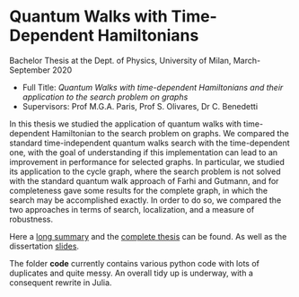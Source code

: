 # Quantum Walks with Time-Dependent Hamiltonians
Bachelor Thesis at the Dept. of Physics, University of Milan, March-September 2020 
- Full Title: *Quantum Walks with time-dependent Hamiltonians and their application to the search problem on graphs*
- Supervisors: Prof M.G.A. Paris,  Prof S. Olivares, Dr C. Benedetti 


In this thesis we studied the application of quantum walks with time-dependent Hamiltonian to the search problem on graphs. We compared the standard time-independent quantum walks search with the time-dependent one, with the goal of understanding if this implementation can lead to an improvement in performance for selected graphs. In particular, we studied its application to the cycle graph, where the search problem is not solved with the standard quantum walk approach of Farhi and Gutmann, and for completeness gave some results for the complete graph, in which the search may be accomplished exactly. In order to do so, we compared the two approaches in terms of search, localization, and a measure of robustness. 

Here a [long summary](../AdiabaticQuantumWalk/Garbellini_Long_Abstract.pdf) and the [complete thesis](../AdiabaticQuantumWalk/Garbellini_Thesis.pdf) can be found. As well as the dissertation [slides](../AdiabaticQuantumWalk/Discussion_Slides.pdf).

The folder **code** currently contains various python code with lots of duplicates and quite messy. An overall tidy up is underway, with a consequent rewrite in Julia.
